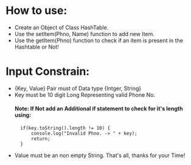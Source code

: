 # How to use:
- Create an Object of Class HashTable.
- Use the setItem(Phno, Name) function to add new Item.
- Use the getItem(Phno) function to check if an item is present in the Hashtable or Not!


# Input Constrain:

- {Key, Value} Pair must of Data type {Intger, String}
- Key must be 10 digit Long Representing valid Phone No.
    #### Note: If Not add an Additional if statement to check for it's length using: 
        if(key.toString().length != 10) { 
            console.log("Invalid Phno. -> " + key); 
            return; 
        } 
- Value must be an non empty String. That's all, thanks for your Time!
